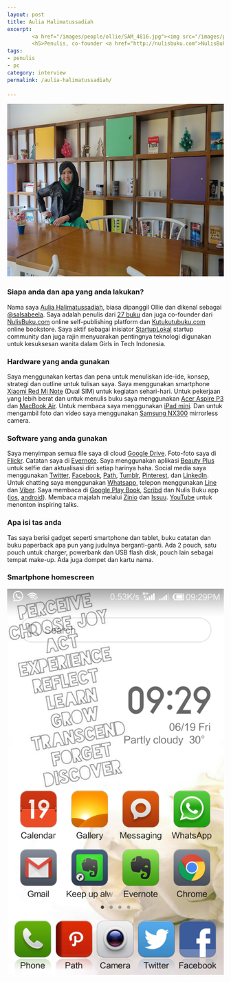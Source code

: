 ```yaml
---
layout: post
title: Aulia Halimatussadiah
excerpt:
        <a href="/images/people/ollie/SAM_4816.jpg"><img src="/images/people/ollie/SAM_4816.jpg" alt="Aulia Halimatussadiah, Ollie" /></a>
        <h5>Penulis, co-founder <a href="http://nulisbuku.com">NulisBuku.com</a> dan <a href="http://Kutukutubuku.com">Kutukutubuku.com</a></h5>
tags:
- penulis
- pc
category: interview
permalink: /aulia-halimatussadiah/

---
```


<a href="/images/people/ollie/SAM_4816.jpg"><img src="/images/people/ollie/SAM_4816.jpg" alt="Aulia Halimatussadiah, Ollie" width="600" height="400" class="alignnone size-full wp-image-133" /></a>


<h3>Siapa anda dan apa yang anda lakukan?</h3>

Nama saya <a href="http://www.salsabeela.com/">Aulia Halimatussadiah</a>, biasa dipanggil Ollie dan dikenal sebagai <a href="https://twitter.com/salsabeela">@salsabeela</a>. Saya adalah penulis dari <a href="http://www.salsabeela.com/my-books/">27 buku</a> dan juga co-founder dari <a href="http://nulisbuku.com">NulisBuku.com</a> online self-publishing platform dan <a href="http://Kutukutubuku.com">Kutukutubuku.com</a> online bookstore. Saya aktif sebagai inisiator <a href="http://startuplokal.org/">StartupLokal</a> startup community dan juga rajin menyuarakan pentingnya teknologi digunakan untuk kesuksesan wanita dalam Girls in Tech Indonesia.

<h3>Hardware yang anda gunakan</h3>

Saya menggunakan kertas dan pena untuk menuliskan ide-ide, konsep, strategi dan outline untuk tulisan saya. Saya menggunakan smartphone <a href="http://www.mi.com/id/note/">Xiaomi Red Mi Note</a> (Dual SIM) untuk kegiatan sehari-hari. Untuk pekerjaan yang lebih berat dan untuk menulis buku saya menggunakan <a href="http://www.techradar.com/reviews/pc-mac/laptops-portable-pcs/laptops-and-netbooks/acer-aspire-p3-1149127/review">Acer Aspire P3</a> dan <a href="http://www.apple.com/macbook-air/">MacBook Air</a>. Untuk membaca saya menggunakan <a href="https://www.apple.com/ipad-mini-3/">iPad mini</a>. Dan untuk mengambil foto dan video saya menggunakan <a href="http://www.samsung.com/us/nx300-series-dslr-interchangeable-lens-digital-cameras/#/sharper">Samsung NX300</a> mirrorless camera.

<h3>Software yang anda gunakan</h3>

Saya menyimpan semua file saya di cloud <a href="https://www.google.com/drive/">Google Drive</a>. Foto-foto saya di <a href="https://www.flickr.com/photos/salsabeela/">Flickr</a>. Catatan saya di <a href="https://evernote.com/">Evernote</a>. Saya menggunakan aplikasi <a href="http://www.beautyplus.com/EN/index.html">Beauty Plus</a> untuk selfie dan aktualisasi diri setiap harinya haha. Social media saya menggunakan <a href="https://twitter.com/">Twitter</a>, <a href="https://facebook.com/">Facebook</a>, <a href="https://path.com/">Path</a>, <a href="https://www.tumblr.com/">Tumblr</a>, <a href="https://www.pinterest.com/">Pinterest</a>, dan <a href="https://www.linkedin.com/">LinkedIn</a>. Untuk chatting saya menggunakan <a href="https://www.whatsapp.com/">Whatsapp</a>, telepon menggunakan <a href="http://line.me/en/">Line</a> dan <a href="https://www.viber.com/en/">Viber</a>. Saya membaca di <a href="https://play.google.com/store/books?hl=en">Google Play Book</a>, <a href="https://www.scribd.com/">Scribd</a> dan Nulis Buku app (<a href="https://itunes.apple.com/id/app/nulis-buku/id517936317?mt=8">ios</a>, <a href="https://play.google.com/store/apps/details?id=com.livi.nulisbuku">android</a>). Membaca majalah melalui <a href="http://zinio.com">Zinio</a> dan <a href="http://issuu.com/">Issuu</a>. <a href="https://youtube.com/">YouTube</a> untuk menonton inspiring talks.

<h3>Apa isi tas anda</h3>

Tas saya berisi gadget seperti smartphone dan tablet, buku catatan dan buku paperback apa pun yang judulnya berganti-ganti. Ada 2 pouch, satu pouch untuk charger, powerbank dan USB flash disk, pouch lain sebagai tempat make-up. Ada juga dompet dan kartu nama.

<h3>Smartphone homescreen</h3>

<a href="/images/people/ollie/Screenshot_2015-06-19-21-29-35.png"><img src="/images/people/ollie/Screenshot_2015-06-19-21-29-35-576x1024.png" alt="homescreen Ollie" /></a>
